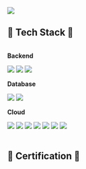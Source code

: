 <img src="https://capsule-render.vercel.app/api?
  type=soft&
  color=auto&
  height=300&
  section=header&
  text=Haeseo Lee's GitHub&
  fontSize=90" 
/>

## 🔨 Tech Stack 🔨
<div style="display:flex; flex-direction:column; align-items:flex-start;">
    <!-- Backend -->
    <p><strong>Backend</strong></p>
    <div>
        <img src="https://img.shields.io/badge/NestJS-E0234E?style=for-the-badge&logo=nestjs&logoColor=white"> 
        <img src="https://img.shields.io/badge/TypeScript-%233178C6?style=for-the-badge&logo=typescript&logoColor=white">
        <img src="https://img.shields.io/badge/JavaScript-%23F7DF1E?style=for-the-badge&logo=javascript&logoColor=black"> 
    </div>
    <!-- Database -->
    <p><strong>Database</strong></p>
    <div>
        <img src="https://img.shields.io/badge/mysql-4479A1?style=for-the-badge&logo=mysql&logoColor=white"> 
        <img src="https://img.shields.io/badge/firebase-FFCA28?style=for-the-badge&logo=firebase&logoColor=white">
    </div>
    <!-- Server -->
    <p><strong>Cloud</strong></p>
    <div>
        <img src="https://img.shields.io/badge/NGINX-%23009639?style=for-the-badge&logo=nginx&logoColor=white"> 
        <img src="https://img.shields.io/badge/Amazon EC2-%23FF9900?style=for-the-badge&logo=amazon ec2&logoColor=white"> 
        <img src="https://img.shields.io/badge/Amazon ALB-%238C4FFF?style=for-the-badge"> 
        <img src="https://img.shields.io/badge/Amazon S3-%23569A31?style=for-the-badge&logo=amazon s3&logoColor=white"> 
        <img src="https://img.shields.io/badge/Amazon Lambda-%23FF9900?style=for-the-badge&logo=aws lambda&logoColor=white"> 
        <img src="https://img.shields.io/badge/Amazon%20RDS-%23527FFF?style=for-the-badge&logo=amazon%20rds&logoColor=white">
        <img src="https://img.shields.io/badge/Amazon CloudFront-%23663399?style=for-the-badge"> 
    </div>
</div>

<br>

## 📃 Certification 📃
<div data-iframe-width="150" data-iframe-height="270" data-share-badge-id="5882146e-7999-49a1-a71e-e3c1b2fc520d" data-share-badge-host="https://www.credly.com"></div><script type="text/javascript" async src="//cdn.credly.com/assets/utilities/embed.js"></script>

<!-- [![Top Langs](https://github-readme-stats.vercel.app/api/top-langs/?username=anuraghazra)](https://github.com/anuraghazra/github-readme-stats) -->
<!--
**sheoae12/sheoae12** is a ✨ _special_ ✨ repository because its `README.md` (this file) appears on your GitHub profile.

Here are some ideas to get you started:

- 🔭 I’m currently working on ...
- 🌱 I’m currently learning ...
- 👯 I’m looking to collaborate on ...
- 🤔 I’m looking for help with ...
- 💬 Ask me about ...
- 📫 How to reach me: ...
- 😄 Pronouns: ...
- ⚡ Fun fact: ...
-->
